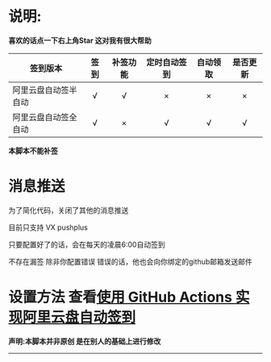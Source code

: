 ##  ##

# 说明:

**喜欢的话点一下右上角Star 这对我有很大帮助**

签到版本  | 签到 | 补签功能 | 定时自动签到|自动领取| 是否更新|
------------- | :---: | :---: | :---: | :---: | :---:
阿里云盘自动签半自动  | √ | √ | × | × | × |
阿里云盘自动签全自动  | √ | × | √ | √ | √ |

**本脚本不能补签**

# 消息推送
为了简化代码，关闭了其他的消息推送

目前只支持 VX pushplus



只要配置好了的话，会在每天的凌晨6:00自动签到

不存在漏签 除非你配置错误 错误的话，他也会向你绑定的github邮箱发送邮件

# 设置方法 查看[使用 GitHub Actions 实现阿里云盘自动签到](https://imyrs.pages.dev/posts/2023/auto-signin-aliyundrive-by-using-github-action/)

**声明:本脚本并非原创 是在别人的基础上进行修改**

****
